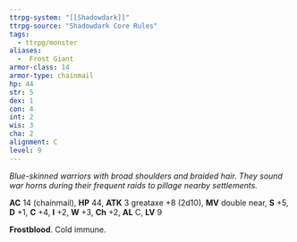 ```yaml
---
ttrpg-system: "[[Shadowdark]]"
ttrpg-source: "Shadowdark Core Rules"
tags:
  - ttrpg/monster
aliases:
  -  Frost Giant
armor-class: 14
armor-type: chainmail
hp: 44
str: 5
dex: 1
con: 4
int: 2
wis: 3
cha: 2
alignment: C
level: 9
---
```


_Blue-skinned warriors with broad shoulders and braided hair. They sound war horns during their frequent raids to pillage nearby settlements._

**AC** 14 (chainmail), **HP** 44, **ATK** 3 greataxe +8 (2d10), **MV** double near, **S** +5, **D** +1, **C** +4, **I** +2, **W** +3, **Ch** +2, **AL** C, **LV** 9

**Frostblood**. Cold immune.

